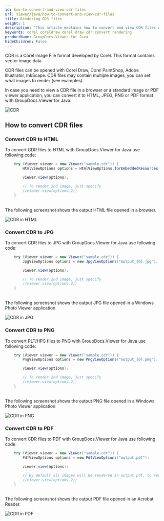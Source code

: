 ```yaml
---
id: how-to-convert-and-view-cdr-files
url: viewer/java/how-to-convert-and-view-cdr-files
title: Rendering CDR files
weight: 1
description: "This article explains how to convert and view CDR files with GroupDocs.Viewer within your Java applications."
keywords: corel coreldraw corel draw cdr convert rendering
productName: GroupDocs.Viewer for Java
hideChildren: False
---
```

CDR is a Corel Image File format developed by Corel. This format contains vector image data.

CDR files can be opened with Corel Draw, Corel PaintShop, Adobe Illustrator, InkScape. CDR files may contain multiple images, you can set what images to render (see examples).

In case you need to view a CDR file in a browser or a standard image or PDF viewer application, you can convert it to HTML, JPEG, PNG or PDF format with GroupDocs.Viewer for Java.

![CDR](viewer/java/images/how-to-convert-and-view-cdr-files/sample.jpg)

## How to convert CDR files

### Convert CDR to HTML

To convert CDR files to HTML with GroupDocs.Viewer for Java use following code:

```java
    try (Viewer viewer = new Viewer("sample.cdr")) {
        HtmlViewOptions options = HtmlViewOptions.forEmbeddedResources("output_{0}.html");

        viewer.view(options);

        // To render 2nd image, just specify
        //viewer.view(options,2);
    }
```

\
The following screenshot shows the output HTML file opened in a browser.

![CDR in HTML](viewer/java/images/how-to-convert-and-view-cdr-files/html.jpg)

### Convert CDR to JPG

To convert CDR files to JPG with GroupDocs.Viewer for Java use following code:

```java
    try (Viewer viewer = new Viewer("sample.cdr")) {
        JpgViewOptions options = new JpgViewOptions("output_{0}.jpg");

        viewer.view(options);

        // To render 2nd image, just specify
        //viewer.view(options,2);
    }
```

\
The following screenshot shows the output JPG file opened in a Windows Photo Viewer application.

![CDR in JPG](viewer/java/images/how-to-convert-and-view-cdr-files/jpg.jpg)

### Convert CDR to PNG

To convert PLT/HPG files to PNG with GroupDocs.Viewer for Java use following code:

```java
    try (Viewer viewer = new Viewer("sample.cdr")) {
        PngViewOptions options = new PngViewOptions("output_{0}.png");

        viewer.view(options);

        // To render 2nd image, just specify
        //viewer.view(options,2);
    }
```

\
The following screenshot shows the output PNG file opened in a Windows Photo Viewer application.

![CDR in PNG](viewer/java/images/how-to-convert-and-view-cdr-files/png.jpg)

### Convert CDR to PDF

To convert CDR files to PDF with GroupDocs.Viewer for Java use following code:

```java
    try (Viewer viewer = new Viewer("sample.cdr")) {
        PdfViewOptions options = new PdfViewOptions("output.pdf");

        viewer.view(options);

        // By default all images will be rendered in output.pdf, to render only 2nd image in output PDF
        //viewer.view(options,2);
    }
```

\
The following screenshot shows the output PDF file opened in an Acrobat Reader.

![CDR in PDF](viewer/java/images/how-to-convert-and-view-cdr-files/pdf.jpg)
